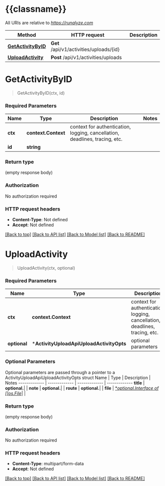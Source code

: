 # {{classname}}

All URIs are relative to *https://runalyze.com*

Method | HTTP request | Description
------------- | ------------- | -------------
[**GetActivityByID**](ActivityUploadApi.md#GetActivityByID) | **Get** /api/v1/activities/uploads/{id} | 
[**UploadActivity**](ActivityUploadApi.md#UploadActivity) | **Post** /api/v1/activities/uploads | 

# **GetActivityByID**
> GetActivityByID(ctx, id)


### Required Parameters

Name | Type | Description  | Notes
------------- | ------------- | ------------- | -------------
 **ctx** | **context.Context** | context for authentication, logging, cancellation, deadlines, tracing, etc.
  **id** | **string**|  | 

### Return type

 (empty response body)

### Authorization

No authorization required

### HTTP request headers

 - **Content-Type**: Not defined
 - **Accept**: Not defined

[[Back to top]](#) [[Back to API list]](../README.md#documentation-for-api-endpoints) [[Back to Model list]](../README.md#documentation-for-models) [[Back to README]](../README.md)

# **UploadActivity**
> UploadActivity(ctx, optional)


### Required Parameters

Name | Type | Description  | Notes
------------- | ------------- | ------------- | -------------
 **ctx** | **context.Context** | context for authentication, logging, cancellation, deadlines, tracing, etc.
 **optional** | ***ActivityUploadApiUploadActivityOpts** | optional parameters | nil if no parameters

### Optional Parameters
Optional parameters are passed through a pointer to a ActivityUploadApiUploadActivityOpts struct
Name | Type | Description  | Notes
------------- | ------------- | ------------- | -------------
 **title** | **optional.**|  | 
 **note** | **optional.**|  | 
 **route** | **optional.**|  | 
 **file** | [**optional.Interface of []*os.File**](*os.File.md)|  | 

### Return type

 (empty response body)

### Authorization

No authorization required

### HTTP request headers

 - **Content-Type**: multipart/form-data
 - **Accept**: Not defined

[[Back to top]](#) [[Back to API list]](../README.md#documentation-for-api-endpoints) [[Back to Model list]](../README.md#documentation-for-models) [[Back to README]](../README.md)

